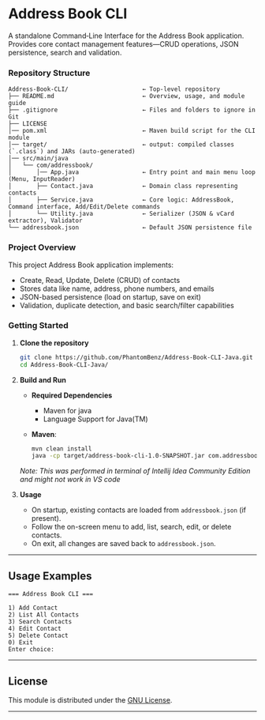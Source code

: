 # Address Book CLI

A standalone Command‑Line Interface for the Address Book application.  
Provides core contact management features—CRUD operations, JSON persistence, search and validation.

### Repository Structure

```
Address-Book-CLI/                     ← Top-level repository
├── README.md                         ← Overview, usage, and module guide
├── .gitignore                        ← Files and folders to ignore in Git
├── LICENSE
│── pom.xml                           ← Maven build script for the CLI module
│── target/                           ← output: compiled classes (`.class`) and JARs (auto-generated)
│── src/main/java
│   └── com/addressbook/
│       │── App.java                  ← Entry point and main menu loop (Menu, InputReader)
│       ├── Contact.java              ← Domain class representing contacts
│       ├── Service.java              ← Core logic: AddressBook, Command interface, Add/Edit/Delete commands
│       └── Utility.java              ← Serializer (JSON & vCard extractor), Validator
└── addressbook.json                  ← Default JSON persistence file

```
<!-- ├── .github/                      ← GitHub configuration: CI/CD, issue & PR templates, project board
│   ├── workflows/ci.yml
│   ├── ISSUE_TEMPLATE/
│   └── PULL_REQUEST_TEMPLATE.md -->
### Project Overview

This project Address Book application implements:
  - Create, Read, Update, Delete (CRUD) of contacts
  - Stores data like name, address, phone numbers, and emails
  - JSON-based persistence (load on startup, save on exit)
  - Validation, duplicate detection, and basic search/filter capabilities

### Getting Started 

1. **Clone the repository**
   ```bash
   git clone https://github.com/PhantomBenz/Address-Book-CLI-Java.git
   cd Address-Book-CLI-Java/
   ```

2. **Build and Run**

   * **Required Dependencies**
      - Maven for java
      - Language Support for Java(TM)

   * **Maven**:

     ```bash
     mvn clean install
     java -cp target/address-book-cli-1.0-SNAPSHOT.jar com.addressbook.App
     ```

   *Note: This was performed in terminal of Intellij Idea Community Edition and might not work in VS code*

3. **Usage**

   * On startup, existing contacts are loaded from `addressbook.json` (if present).
   * Follow the on-screen menu to add, list, search, edit, or delete contacts.
   * On exit, all changes are saved back to `addressbook.json`.

---

## Usage Examples

```
=== Address Book CLI ===

1) Add Contact
2) List All Contacts
3) Search Contacts
4) Edit Contact
5) Delete Contact
0) Exit
Enter choice: 
```

---

<!-- ### Contributing

See [CONTRIBUTING.md](.github/CONTRIBUTING.md) for guidelines on reporting issues, submitting pull requests, and coding conventions. -->


## License

This module is distributed under the [GNU License](LICENSE).

---

<!-- — Built by **The G's** | © 2025 -->
